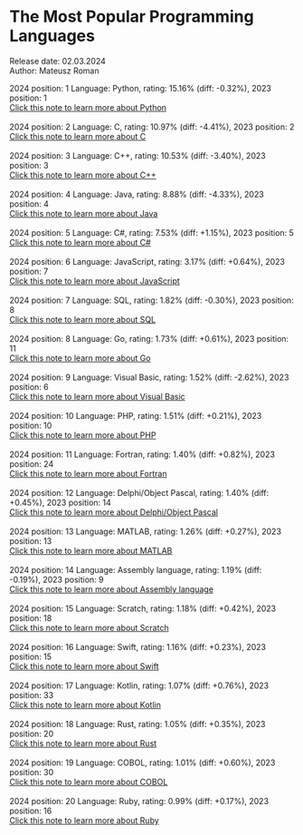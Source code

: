 <H1>The Most Popular Programming Languages</H1> <p>Release date: 02.03.2024<br>Author: Mateusz Roman</p>2024 position: 1 Language: Python, rating: 15.16% (diff: -0.32%), 2023 position: 1<br> <a href=https://www.python.org/> Click this note to learn more about Python</a><br><br>2024 position: 2 Language: C, rating: 10.97% (diff: -4.41%), 2023 position: 2<br> <a href=https://en.wikipedia.org/wiki/C_(programming_language)> Click this note to learn more about C</a><br><br>2024 position: 3 Language: C++, rating: 10.53% (diff: -3.40%), 2023 position: 3<br> <a href=https://en.wikipedia.org/wiki/C++> Click this note to learn more about C++</a><br><br>2024 position: 4 Language: Java, rating: 8.88% (diff: -4.33%), 2023 position: 4<br> <a href=https://www.java.com/> Click this note to learn more about Java</a><br><br>2024 position: 5 Language: C#, rating: 7.53% (diff: +1.15%), 2023 position: 5<br> <a href=https://dotnet.microsoft.com/en-us/languages/csharp> Click this note to learn more about C#</a><br><br>2024 position: 6 Language: JavaScript, rating: 3.17% (diff: +0.64%), 2023 position: 7<br> <a href=https://developer.mozilla.org/en-US/docs/Learn/JavaScript/First_steps/What_is_JavaScript> Click this note to learn more about JavaScript</a><br><br>2024 position: 7 Language: SQL, rating: 1.82% (diff: -0.30%), 2023 position: 8<br> <a href=https://en.wikipedia.org/wiki/SQL> Click this note to learn more about SQL</a><br><br>2024 position: 8 Language: Go, rating: 1.73% (diff: +0.61%), 2023 position: 11<br> <a href=https://go.dev/> Click this note to learn more about Go</a><br><br>2024 position: 9 Language: Visual Basic, rating: 1.52% (diff: -2.62%), 2023 position: 6<br> <a href=https://learn.microsoft.com/en-us/dotnet/visual-basic/> Click this note to learn more about Visual Basic</a><br><br>2024 position: 10 Language: PHP, rating: 1.51% (diff: +0.21%), 2023 position: 10<br> <a href=https://www.php.net/manual/en/intro-whatis.php> Click this note to learn more about PHP</a><br><br>2024 position: 11 Language: Fortran, rating: 1.40% (diff: +0.82%), 2023 position: 24<br> <a href=https://fortran-lang.org/> Click this note to learn more about Fortran</a><br><br>2024 position: 12 Language: Delphi/Object Pascal, rating: 1.40% (diff: +0.45%), 2023 position: 14<br> <a href=https://en.wikipedia.org/wiki/Delphi_(software)> Click this note to learn more about Delphi/Object Pascal</a><br><br>2024 position: 13 Language: MATLAB, rating: 1.26% (diff: +0.27%), 2023 position: 13<br> <a href=https://www.mathworks.com/products/matlab/programming-with-matlab.html> Click this note to learn more about MATLAB</a><br><br>2024 position: 14 Language: Assembly language, rating: 1.19% (diff: -0.19%), 2023 position: 9<br> <a href=https://en.wikipedia.org/wiki/Assembly_language> Click this note to learn more about Assembly language</a><br><br>2024 position: 15 Language: Scratch, rating: 1.18% (diff: +0.42%), 2023 position: 18<br> <a href=https://scratch.mit.edu/> Click this note to learn more about Scratch</a><br><br>2024 position: 16 Language: Swift, rating: 1.16% (diff: +0.23%), 2023 position: 15<br> <a href=https://www.swift.org/> Click this note to learn more about Swift</a><br><br>2024 position: 17 Language: Kotlin, rating: 1.07% (diff: +0.76%), 2023 position: 33<br> <a href=https://kotlinlang.org/> Click this note to learn more about Kotlin</a><br><br>2024 position: 18 Language: Rust, rating: 1.05% (diff: +0.35%), 2023 position: 20<br> <a href=https://www.rust-lang.org/> Click this note to learn more about Rust</a><br><br>2024 position: 19 Language: COBOL, rating: 1.01% (diff: +0.60%), 2023 position: 30<br> <a href=https://en.wikipedia.org/wiki/COBOL> Click this note to learn more about COBOL</a><br><br>2024 position: 20 Language: Ruby, rating: 0.99% (diff: +0.17%), 2023 position: 16<br> <a href=https://www.ruby-lang.org/en/> Click this note to learn more about Ruby</a><br><br>